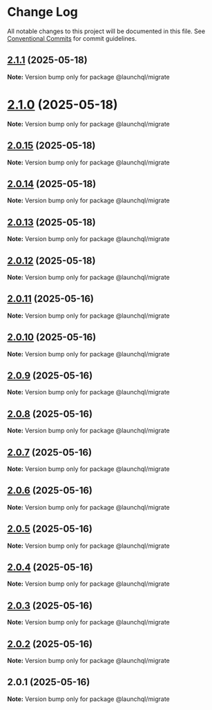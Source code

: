 # Change Log

All notable changes to this project will be documented in this file.
See [Conventional Commits](https://conventionalcommits.org) for commit guidelines.

## [2.1.1](https://github.com/launchql/launchql/compare/@launchql/migrate@2.1.0...@launchql/migrate@2.1.1) (2025-05-18)

**Note:** Version bump only for package @launchql/migrate





# [2.1.0](https://github.com/launchql/launchql/compare/@launchql/migrate@2.0.15...@launchql/migrate@2.1.0) (2025-05-18)

**Note:** Version bump only for package @launchql/migrate





## [2.0.15](https://github.com/launchql/launchql/compare/@launchql/migrate@2.0.14...@launchql/migrate@2.0.15) (2025-05-18)

**Note:** Version bump only for package @launchql/migrate





## [2.0.14](https://github.com/launchql/launchql/compare/@launchql/migrate@2.0.13...@launchql/migrate@2.0.14) (2025-05-18)

**Note:** Version bump only for package @launchql/migrate





## [2.0.13](https://github.com/launchql/launchql/compare/@launchql/migrate@2.0.12...@launchql/migrate@2.0.13) (2025-05-18)

**Note:** Version bump only for package @launchql/migrate





## [2.0.12](https://github.com/launchql/launchql/compare/@launchql/migrate@2.0.11...@launchql/migrate@2.0.12) (2025-05-18)

**Note:** Version bump only for package @launchql/migrate





## [2.0.11](https://github.com/launchql/launchql/compare/@launchql/migrate@2.0.10...@launchql/migrate@2.0.11) (2025-05-16)

**Note:** Version bump only for package @launchql/migrate





## [2.0.10](https://github.com/launchql/launchql/compare/@launchql/migrate@2.0.9...@launchql/migrate@2.0.10) (2025-05-16)

**Note:** Version bump only for package @launchql/migrate





## [2.0.9](https://github.com/launchql/launchql/compare/@launchql/migrate@2.0.8...@launchql/migrate@2.0.9) (2025-05-16)

**Note:** Version bump only for package @launchql/migrate





## [2.0.8](https://github.com/launchql/launchql/compare/@launchql/migrate@2.0.7...@launchql/migrate@2.0.8) (2025-05-16)

**Note:** Version bump only for package @launchql/migrate





## [2.0.7](https://github.com/launchql/launchql/compare/@launchql/migrate@2.0.6...@launchql/migrate@2.0.7) (2025-05-16)

**Note:** Version bump only for package @launchql/migrate





## [2.0.6](https://github.com/launchql/launchql/compare/@launchql/migrate@2.0.5...@launchql/migrate@2.0.6) (2025-05-16)

**Note:** Version bump only for package @launchql/migrate





## [2.0.5](https://github.com/launchql/launchql/compare/@launchql/migrate@2.0.4...@launchql/migrate@2.0.5) (2025-05-16)

**Note:** Version bump only for package @launchql/migrate





## [2.0.4](https://github.com/launchql/launchql/compare/@launchql/migrate@2.0.3...@launchql/migrate@2.0.4) (2025-05-16)

**Note:** Version bump only for package @launchql/migrate





## [2.0.3](https://github.com/launchql/launchql/compare/@launchql/migrate@2.0.2...@launchql/migrate@2.0.3) (2025-05-16)

**Note:** Version bump only for package @launchql/migrate





## [2.0.2](https://github.com/launchql/launchql/compare/@launchql/migrate@2.0.1...@launchql/migrate@2.0.2) (2025-05-16)

**Note:** Version bump only for package @launchql/migrate





## 2.0.1 (2025-05-16)

**Note:** Version bump only for package @launchql/migrate
